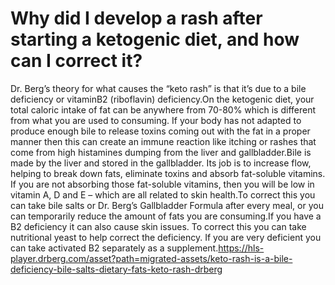 # Why did I develop a rash after starting a ketogenic diet, and how can I correct it?

Dr. Berg’s theory for what causes the “keto rash” is that it’s due to a bile deficiency or vitaminB2 (riboflavin) deficiency.On the ketogenic diet, your total caloric intake of fat can be anywhere from 70-80% which is different from what you are used to consuming. If your body has not adapted to produce enough bile to release toxins coming out with the fat in a proper manner then this can create an immune reaction like itching or rashes that come from high histamines dumping from the liver and gallbladder.Bile is made by the liver and stored in the gallbladder. Its job is to increase flow, helping to break down fats, eliminate toxins and absorb fat-soluble vitamins. If you are not absorbing those fat-soluble vitamins, then you will be low in vitamin A, D and E – which are all related to skin health.To correct this you can take bile salts or Dr. Berg’s Gallbladder Formula after every meal, or you can temporarily reduce the amount of fats you are consuming.If you have a B2 deficiency it can also cause skin issues. To correct this you can take nutritional yeast to help correct the deficiency. If you are very deficient you can take activated B2 separately as a supplement.https://hls-player.drberg.com/asset?path=migrated-assets/keto-rash-is-a-bile-deficiency-bile-salts-dietary-fats-keto-rash-drberg